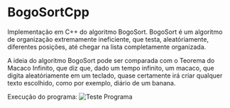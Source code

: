# BogoSortCpp
Implementação em C++ do algoritmo BogoSort.
BogoSort é um algoritmo de organização extremamente ineficiente, que testa, aleatóriamente, diferentes posições, até chegar na lista completamente organizada.

A ideia do algoritmo BogoSort pode ser comparada com o Teorema do Macaco Infinito, que diz que, dado um tempo infinito, um macaco, que digita aleatóriamente em um teclado, quase certamente irá criar qualquer texto escolhido, como por exemplo, diário de um banana.

Execução do programa:
![Teste Programa](https://cdn.discordapp.com/attachments/423287771923218439/955687195157618748/ezgif.com-gif-maker.gif)
